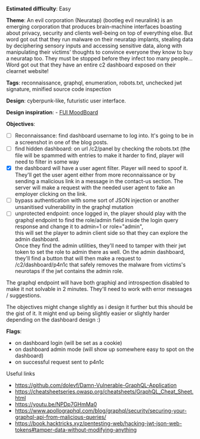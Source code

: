 **Estimated difficulty**: Easy

**Theme**: An evil corporation (Neuratap) (bootleg evil neuralink) is an emerging corporation that produces brain-machine interfaces boasting about privacy, security and clients well-being on top of everything else.
    But word got out that they run malware on their neuratap implants, stealing data by deciphering sensory inputs and accessing sensitive data,
    along with manipulating their victims' thoughts to convince everyone they know to buy a neuratap too. They must be stopped before they infect too many people... Word got out that they have an entire c2 dashboard exposed on their clearnet website!


**Tags**: reconnaissance, graphql, enumeration, robots.txt, unchecked jwt signature, minified source code inspection

**Design**: cyberpunk-like, futuristic user interface.

**Design inspiration**: 
    - [FUI MoodBoard](https://www.behance.net/collection/203026051/FUI)

**Objectives**:
- [ ] Reconnaissance: find dashboard username to log into. It's going to be in a screenshot in one of the blog posts.
- [ ] find hidden dashboard: on url /c2/panel by checking the robots.txt (the file will be spammed with entries to make it harder to find, player will need to filter in some way
- [x] the dashboard will have a user agent filter. Player will need to spoof it. They'll get the user agent either from more reconnaissance or by sending a malicious link in a message in the contact-us section.
  The server will make a request with the needed user agent to fake an employer clicking on the link.
- [ ] bypass authentication with some sort of JSON injection or another unsanitised vulnerability in the graphql mutation
- [ ] unprotected endpoint: once logged in, the player should play with the graphql endpoint to find the role/admin field inside the login query response and change it to admin=1 or role="admin",<br/>
  this will set the player to admin client side so that they can explore the admin dashboard.<br/> Once they find the admin utilities, they'll need to tamper with their jwt token to set the role to admin there as well.
  On the admin dashboard, they'll find a button that will then make a request to /c2/dashboard/p4n1c that safely removes the malware from victims's neurotaps if the jwt contains the admin role.

The graphql endpoint will have both graphiql and introspection disabled to make it not solvable in 2 minutes. They'll need to work with error messages / suggestions.

The objectives might change slightly as i design it further but this should be the gist of it. It might end up being slightly easier or slightly harder depending on the dashboard design :)

**Flags**:
- on dashboard login (will be set as a cookie)
- on dashboard admin mode (will show up somewhere easy to spot on the dashboard)
- on successful request sent to p4n1c

Useful links
- https://github.com/dolevf/Damn-Vulnerable-GraphQL-Application
- https://cheatsheetseries.owasp.org/cheatsheets/GraphQL_Cheat_Sheet.html
- https://youtu.be/NPDp7GHmMa0
- https://www.apollographql.com/blog/graphql/security/securing-your-graphql-api-from-malicious-queries/
- https://book.hacktricks.xyz/pentesting-web/hacking-jwt-json-web-tokens#tamper-data-without-modifying-anything
